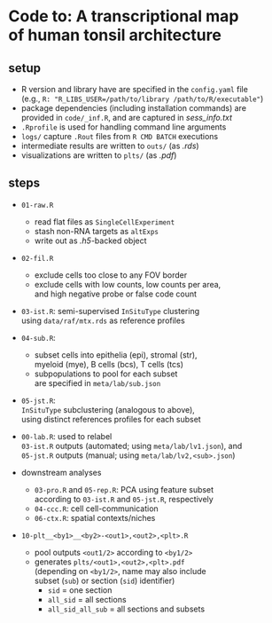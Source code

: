 # Code to: A transcriptional map <br> of human tonsil architecture

## setup

- R version and library have are specified in the `config.yaml` file  
  (e.g., `R: "R_LIBS_USER=/path/to/library /path/to/R/executable"`)
- package dependencies (including installation commands) are  
provided in `code/_inf.R`, and are captured in *sess_info.txt*
- `.Rprofile` is used for handling command line arguments
- `logs/` capture `.Rout` files from `R CMD BATCH` executions
- intermediate results are written to `outs/` (as *.rds*)
- visualizations are written to `plts/` (as *.pdf*)

## steps

- `01-raw.R`
  - read flat files as `SingleCellExperiment`
  - stash non-RNA targets as `altExps`
  - write out as *.h5*-backed object
  
- `02-fil.R`
  - exclude cells too close to any FOV border
  - exclude cells with low counts, low counts per area,  
  and high negative probe or false code count
  
- `03-ist.R`: semi-supervised `InSituType` clustering  
using `data/raf/mtx.rds` as reference profiles
  
- `04-sub.R`:  
    - subset cells into epithelia (epi), stromal (str),  
    myeloid (mye), B cells (bcs), T cells (tcs)  
    - subpopulations to pool for each subset  
    are specified in `meta/lab/sub.json`
  
- `05-jst.R`:  
`InSituType` subclustering (analogous to above),  
using distinct references profiles for each subset
  
- `00-lab.R`: used to relabel  
`03-ist.R` outputs (automated; using `meta/lab/lv1.json`), and  
`05-jst.R` outputs (manual; using `meta/lab/lv2,<sub>.json`)
  
- downstream analyses
    - `03-pro.R` and `05-rep.R`: PCA using feature subset  
    according to `03-ist.R` and `05-jst.R`, respectively
    - `04-ccc.R`: cell cell-communication
    - `06-ctx.R`: spatial contexts/niches

- `10-plt__<by1>__<by2>-<out1>,<out2>,<plt>.R`
  - pool outputs `<out1/2>` according to `<by1/2>`  
  - generates `plts/<out1>,<out2>,<plt>.pdf`  
  (depending on `<by1/2>`, name may also include  
  subset (`sub`) or section (`sid`) identifier)
    - `sid` = one section
    - `all_sid` = all sections
    - `all_sid_all_sub` = all sections and subsets
    
